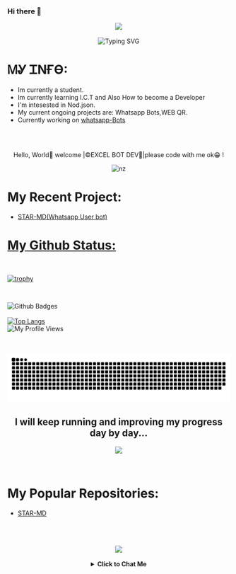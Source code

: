 ### Hi there 👋

<!--
**Xcelsama/Xcelsama** is a ✨ _special_ ✨ repository because its `README.md` (this file) appears on your GitHub profile.

Here are some ideas to get you started:

- 🔭 I’m currently working on ...
- 🌱 I’m currently learning ...
- 👯 I’m looking to collaborate on ...
- 🤔 I’m looking for help with ...
- 💬 Ask me about ...
- 📫 How to reach me: ...
- 😄 Pronouns: ...
- ⚡ Fun fact: ...
-->
<p align="center">
   <a href="https://github.com/Xcelsama">
    <img src="https://github.com/abrahamdw882/https://telegra.ph/file/158d9d4165741d032019f.jpg"width="180" > </a>
    </p>


<div align="center">
    <img
        src="https://readme-typing-svg.herokuapp.com?font=GlossAndBloom&size=30&duration=4997&color=ff000&background=FF673200&center=true&vCenter=true&lines=Hey+I'm+Excel+Amadi+;Thanks+for+Visiting+;Follow+my+github"
            alt="Typing SVG"
        />
    </a>
</p>
</div>



# ᎷᎽ ᏆΝҒϴ:
- Im currently a student.
- Im currently learning I.C.T and Also How to become a Developer 
- I'm intesested in Nod.json.
- My current ongoing projects are: Whatsapp Bots,WEB QR.
- Currently working on [whatsapp-Bots](https://github.com/Xcelsama/STAR-MD)

<br>
<br>
<p align="center">Hello, World🤞 welcome |©EXCEL BOT DEV🤖|please code with me ok😁 ! </p>

<p align="center">
<img src="https://user-images.githubusercontent.com/55116927/188319849-9d4fed2d-497e-4ce3-9f06-8d3843f05cb4.gif" alt="nz" width="200"/>
</p>

# My Recent Project:
- [STAR-MD(Whatsapp User bot)](https://github.com/Xcelsama/STAR-MD)
<p align="left">
   <a href="https://github.com/Xcelsama/STAR-MD>
    <img src="https://c.tenor.com/NJVFjOYEcsIAAAAC/miku-gotoubun.gif" width="300">  
</p>


# My Github Status:

<br>


[![trophy](https://github-profile-trophy.vercel.app/?username=mrjuice01)](https://github.com/Xcelsama)

<br>

![Github Badges](https://github-readme-stats.vercel.app/api?username=Xcelsama&show_icons=true&theme=vision-friendly-dark)
<br>
<br>
[![Top Langs](https://github-readme-stats.vercel.app/api/top-langs/?username=abrahamdw882&layout=compact)](https://github.com/Xcelsama/github-readme-stats)<br>
![My Profile Views](https://wa.me//233533763772whatsapp)
<br>
<br>
<br>

<p align="center">
<img src="https://github.com/Platane/snk/raw/output/github-contribution-grid-snake.svg" alt="nz" width="700"/>
</p>


<h2 align="center"> I will keep running and improving my progress day by day...
</h2>

<p align="center">
   <a href="https://github.com/Xcelsama">
    <img src="https://raw.githubusercontent.com/SP-XD/SP-XD/main/images/dino_rounded.gif" width="800"> </a>
    </p>
<br>

# My Popular Repositories:

-   [STAR-MD]( https://github.com/Xcelsama/ABBOTWEB.github.io/blob/main/Xcelsama)


<br>
<br>
<br>


<div align="center">
    <img
        src="https://readme-typing-svg.herokuapp.com?font=GlossAndBloom&size=30&duration=4997&color=993300&background=FF673200&center=true&vCenter=true&lines=Thanks+for+your+visit;+Chat+me+below👇;+Bye+Have+a+good+Day"

<!-- Contact EXCEL -->
<b><details><summary>Click to Chat Me</summary></b>

## ```Connect With Mr Abraham```

## Follow me on
<a href="https://wa.me//2347045035241?text=Het%20I%20Am%20From%20GitHub%20☺️">
    <img src="https://img.shields.io/badge/WhatsApp-25D366?style=for-the-badge&logo=whatsapp&logoColor=white" />
  </a>&nbsp;&nbsp;

#### If you have any queries or suggestions then you can contact me i will be happy to respond. 
<br>
